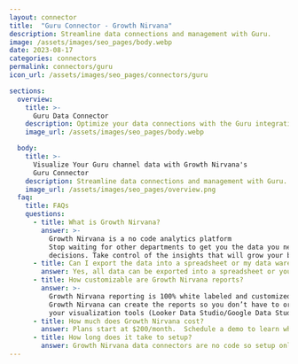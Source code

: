 ```yaml
---
layout: connector
title:  "Guru Connector - Growth Nirvana"
description: Streamline data connections and management with Guru.
image: /assets/images/seo_pages/body.webp
date: 2023-08-17
categories: connectors
permalink: connectors/guru
icon_url: /assets/images/seo_pages/connectors/guru

sections:
  overview:
    title: >-
      Guru Data Connector
    description: Optimize your data connections with the Guru integration. Seamlessly manage and enhance your data sources, ensuring smooth data flow and accurate insights in Looker Studio.
    image_url: /assets/images/seo_pages/body.webp

  body:
    title: >-
      Visualize Your Guru channel data with Growth Nirvana's
      Guru Connector
    description: Streamline data connections and management with Guru.
    image_url: /assets/images/seo_pages/overview.png
  faq:
    title: FAQs
    questions:
      - title: What is Growth Nirvana?
        answer: >-
          Growth Nirvana is a no code analytics platform 
          Stop waiting for other departments to get you the data you need to make critical business 
          decisions. Take control of the insights that will grow your business.
      - title: Can I export the data into a spreadsheet or my data warehouse?
        answer: Yes, all data can be exported into a spreadsheet or your data warehouse (Google BigQuery, AWS, Snowflake, Azure, etc)
      - title: How customizable are Growth Nirvana reports?
        answer: >-
          Growth Nirvana reporting is 100% white labeled and customized to your specifications.
          Growth Nirvana can create the reports so you don’t have to or you can connect
          your visualization tools (Looker Data Studio/Google Data Studio, Tableau, PowerBI, etc) to Growth Nirvana.
      - title: How much does Growth Nirvana cost?
        answer: Plans start at $200/month.  Schedule a demo to learn what plan is best for you.
      - title: How long does it take to setup?
        answer: Growth Nirvana data connectors are no code so setup only requires a few clicks.
---
```

